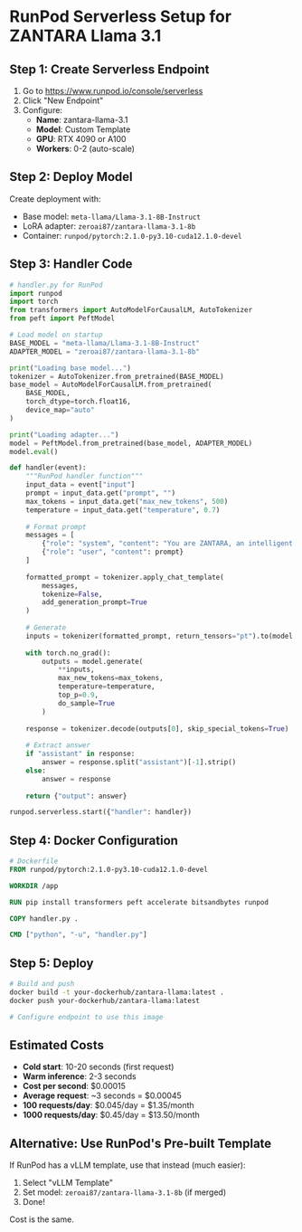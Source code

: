 # RunPod Serverless Setup for ZANTARA Llama 3.1

## Step 1: Create Serverless Endpoint

1. Go to https://www.runpod.io/console/serverless
2. Click "New Endpoint"
3. Configure:
   - **Name**: zantara-llama-3.1
   - **Model**: Custom Template
   - **GPU**: RTX 4090 or A100
   - **Workers**: 0-2 (auto-scale)

## Step 2: Deploy Model

Create deployment with:
- Base model: `meta-llama/Llama-3.1-8B-Instruct`
- LoRA adapter: `zeroai87/zantara-llama-3.1-8b`
- Container: `runpod/pytorch:2.1.0-py3.10-cuda12.1.0-devel`

## Step 3: Handler Code

```python
# handler.py for RunPod
import runpod
import torch
from transformers import AutoModelForCausalLM, AutoTokenizer
from peft import PeftModel

# Load model on startup
BASE_MODEL = "meta-llama/Llama-3.1-8B-Instruct"
ADAPTER_MODEL = "zeroai87/zantara-llama-3.1-8b"

print("Loading base model...")
tokenizer = AutoTokenizer.from_pretrained(BASE_MODEL)
base_model = AutoModelForCausalLM.from_pretrained(
    BASE_MODEL,
    torch_dtype=torch.float16,
    device_map="auto"
)

print("Loading adapter...")
model = PeftModel.from_pretrained(base_model, ADAPTER_MODEL)
model.eval()

def handler(event):
    """RunPod handler function"""
    input_data = event["input"]
    prompt = input_data.get("prompt", "")
    max_tokens = input_data.get("max_new_tokens", 500)
    temperature = input_data.get("temperature", 0.7)
    
    # Format prompt
    messages = [
        {"role": "system", "content": "You are ZANTARA, an intelligent AI assistant."},
        {"role": "user", "content": prompt}
    ]
    
    formatted_prompt = tokenizer.apply_chat_template(
        messages,
        tokenize=False,
        add_generation_prompt=True
    )
    
    # Generate
    inputs = tokenizer(formatted_prompt, return_tensors="pt").to(model.device)
    
    with torch.no_grad():
        outputs = model.generate(
            **inputs,
            max_new_tokens=max_tokens,
            temperature=temperature,
            top_p=0.9,
            do_sample=True
        )
    
    response = tokenizer.decode(outputs[0], skip_special_tokens=True)
    
    # Extract answer
    if "assistant" in response:
        answer = response.split("assistant")[-1].strip()
    else:
        answer = response
    
    return {"output": answer}

runpod.serverless.start({"handler": handler})
```

## Step 4: Docker Configuration

```dockerfile
# Dockerfile
FROM runpod/pytorch:2.1.0-py3.10-cuda12.1.0-devel

WORKDIR /app

RUN pip install transformers peft accelerate bitsandbytes runpod

COPY handler.py .

CMD ["python", "-u", "handler.py"]
```

## Step 5: Deploy

```bash
# Build and push
docker build -t your-dockerhub/zantara-llama:latest .
docker push your-dockerhub/zantara-llama:latest

# Configure endpoint to use this image
```

## Estimated Costs

- **Cold start**: 10-20 seconds (first request)
- **Warm inference**: 2-3 seconds
- **Cost per second**: $0.00015
- **Average request**: ~3 seconds = $0.00045
- **100 requests/day**: $0.045/day = $1.35/month
- **1000 requests/day**: $0.45/day = $13.50/month

## Alternative: Use RunPod's Pre-built Template

If RunPod has a vLLM template, use that instead (much easier):
1. Select "vLLM Template"
2. Set model: `zeroai87/zantara-llama-3.1-8b` (if merged)
3. Done!

Cost is the same.
